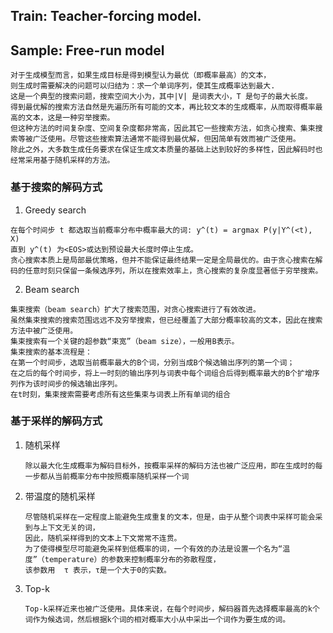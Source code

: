 ## Train: Teacher-forcing model.
## Sample: Free-run model
```
对于生成模型而言，如果生成目标是得到模型认为最优（即概率最高）的文本，
则生成时需要解决的问题可以归结为：求一个单词序列，使其生成概率达到最大.
这是一个典型的搜索问题，搜索空间大小为，其中|V| 是词表大小，T 是句子的最大长度。
得到最优解的搜索方法自然是先遍历所有可能的文本，再比较文本的生成概率，从而取得概率最高的文本，这是一种穷举搜索。
但这种方法的时间复杂度、空间复杂度都非常高，因此其它一些搜索方法，如贪心搜索、集束搜索等被广泛使用。尽管这些搜索算法通常不能得到最优解，但因简单有效而被广泛使用。
除此之外，大多数生成任务要求在保证生成文本质量的基础上达到较好的多样性，因此解码时也经常采用基于随机采样的方法。
```
### 基于搜索的解码方式
1. Greedy search
  ```
  在每个时间步 t 都选取当前概率分布中概率最大的词: y^(t) = argmax P(y|Y^(<t), X)
  直到 y^(t) 为<EOS>或达到预设最大长度时停止生成。
  贪心搜索本质上是局部最优策略，但并不能保证最终结果一定是全局最优的。由于贪心搜索在解码的任意时刻只保留一条候选序列，所以在搜索效率上，贪心搜索的复杂度显著低于穷举搜索。
  ```
2. Beam search
  ```
  集束搜索（beam search）扩大了搜索范围，对贪心搜索进行了有效改进。
  虽然集束搜索的搜索范围远远不及穷举搜索，但已经覆盖了大部分概率较高的文本，因此在搜索方法中被广泛使用。
  集束搜索有一个关键的超参数“束宽”（beam size），一般用B表示。
  集束搜索的基本流程是：
  在第一个时间步，选取当前概率最大的B个词，分别当成B个候选输出序列的第一个词；
  在之后的每个时间步，将上一时刻的输出序列与词表中每个词组合后得到概率最大的B个扩增序列作为该时间步的候选输出序列。
  在t时刻，集束搜索需要考虑所有这些集束与词表上所有单词的组合
  ```
### 基于采样的解码方式
1. 随机采样
   ```
   除以最大化生成概率为解码目标外，按概率采样的解码方法也被广泛应用，即在生成时的每一步都从当前概率分布中按照概率随机采样一个词
   ```
3. 带温度的随机采样
   ```
   尽管随机采样在一定程度上能避免生成重复的文本，但是，由于从整个词表中采样可能会采到与上下文无关的词，
   因此，随机采样得到的文本上下文常常不连贯。
   为了使得模型尽可能避免采样到低概率的词，一个有效的办法是设置一个名为“温度”（temperature）的参数来控制概率分布的弥散程度，
   该参数用  τ 表示，τ是一个大于0的实数。
   ```
4. Top-k
   ```
   Top-k采样近来也被广泛使用。具体来说，在每个时间步，解码器首先选择概率最高的k个词作为候选词，然后根据k个词的相对概率大小从中采出一个词作为要生成的词。
   ```
